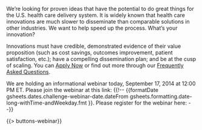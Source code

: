 We’re looking for proven ideas that have the potential to do great things for the U.S. health care delivery system.  It is widely known that health care innovations are much slower to disseminate than comparable solutions in other industries.  We want to help speed up the process.  What’s your innovation?

Innovations must have credible, demonstrated evidence of their value proposition (such as cost savings, outcomes improvement, patient satisfaction, etc.); have a compelling dissemination plan; and be at the cusp of scaling. You can [Apply Now]({{gsheets.links.challenge-application.url}}) or find out more through our [Frequently Asked Questions](#challenge-faqs). 

We are holding an informational webinar today, September 17, 2014 at 12:00 PM ET. Please join the webinar at this link: 
{{!--
{{formatDate 
	gsheets.dates.challenge-webinar-date.dateFrom 
	gsheets.formatting.date-long-withTime-andWeekday.fmt
}}. Please register for the webinar here: 
--}}

{{> buttons-webinar}}